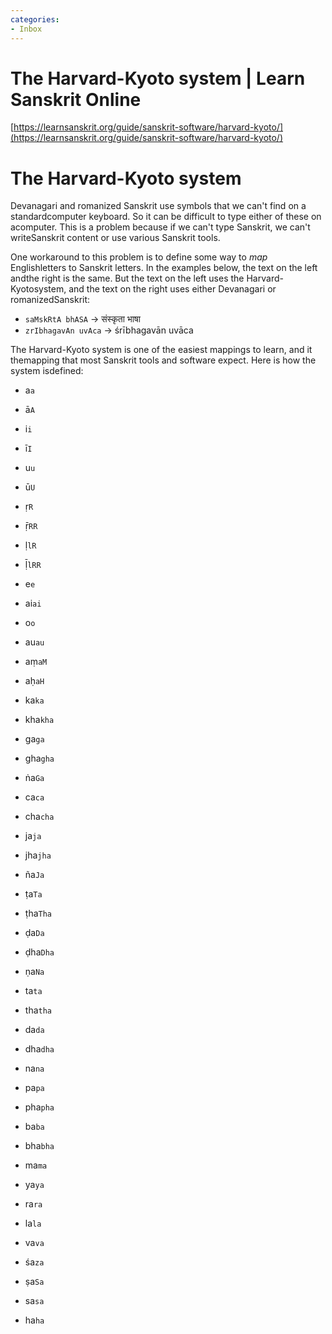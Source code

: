 ```yaml
---
categories:
- Inbox
---
```

# The Harvard-Kyoto system | Learn Sanskrit Online

[https://learnsanskrit.org/guide/sanskrit-software/harvard-kyoto/](https://learnsanskrit.org/guide/sanskrit-software/harvard-kyoto/)

  

# The Harvard-Kyoto system

Devanagari and romanized Sanskrit use symbols that we can't find on a standardcomputer keyboard. So it can be difficult to type either of these on acomputer. This is a problem because if we can't type Sanskrit, we can't writeSanskrit content or use various Sanskrit tools.

One workaround to this problem is to define some way to _map_ Englishletters to Sanskrit letters. In the examples below, the text on the left andthe right is the same. But the text on the left uses the Harvard-Kyotosystem, and the text on the right uses either Devanagari or romanizedSanskrit:

- `saMskRtA bhASA` → संस्कृता भाषा
- `zrIbhagavAn uvAca` → śrībhagavān uvāca

The Harvard-Kyoto system is one of the easiest mappings to learn, and it themapping that most Sanskrit tools and software expect. Here is how the system isdefined:

- a`a`
- ā`A`
- i`i`
- ī`I`
- u`u`
- ū`U`
- ṛ`R`
- ṝ`RR`

- ḷ`lR`
- ḹ`lRR`
- e`e`
- ai`ai`
- o`o`
- au`au`
- aṃ`aM`
- aḥ`aH`

- ka`ka`
- kha`kha`
- ga`ga`
- gha`gha`
- ṅa`Ga`
- ca`ca`
- cha`cha`
- ja`ja`
- jha`jha`
- ña`Ja`

- ṭa`Ta`
- ṭha`Tha`
- ḍa`Da`
- ḍha`Dha`
- ṇa`Na`
- ta`ta`
- tha`tha`
- da`da`
- dha`dha`
- na`na`

- pa`pa`
- pha`pha`
- ba`ba`
- bha`bha`
- ma`ma`

- ya`ya`
- ra`ra`
- la`la`
- va`va`
- śa`za`
- ṣa`Sa`
- sa`sa`
- ha`ha`